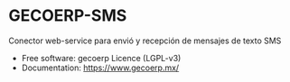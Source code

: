 
# GECOERP-SMS
Conector web-service para envió y recepción de mensajes de texto SMS

* Free software: gecoerp Licence (LGPL-v3)
* Documentation: https://www.gecoerp.mx/

